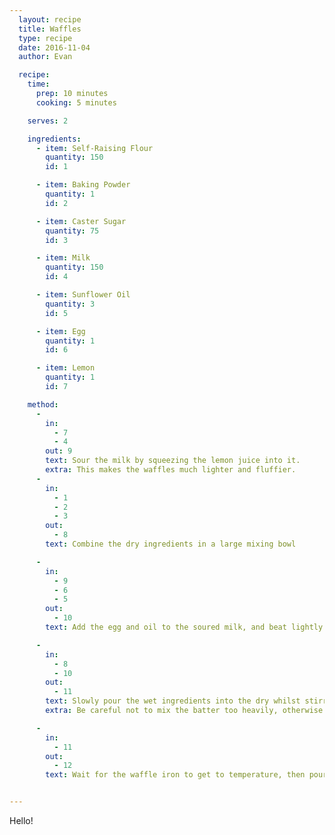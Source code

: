 ```yaml
---
  layout: recipe
  title: Waffles
  type: recipe
  date: 2016-11-04
  author: Evan

  recipe:
    time:
      prep: 10 minutes
      cooking: 5 minutes

    serves: 2

    ingredients:
      - item: Self-Raising Flour
        quantity: 150
        id: 1

      - item: Baking Powder
        quantity: 1
        id: 2

      - item: Caster Sugar
        quantity: 75
        id: 3

      - item: Milk
        quantity: 150
        id: 4

      - item: Sunflower Oil
        quantity: 3
        id: 5

      - item: Egg
        quantity: 1
        id: 6

      - item: Lemon
        quantity: 1
        id: 7

    method:
      -
        in:
          - 7
          - 4
        out: 9
        text: Sour the milk by squeezing the lemon juice into it.
        extra: This makes the waffles much lighter and fluffier.
      -
        in:
          - 1
          - 2
          - 3
        out:
          - 8
        text: Combine the dry ingredients in a large mixing bowl

      -
        in:
          - 9
          - 6
          - 5
        out:
          - 10
        text: Add the egg and oil to the soured milk, and beat lightly with a fork

      -
        in:
          - 8
          - 10
        out:
          - 11
        text: Slowly pour the wet ingredients into the dry whilst stirring with a balloon whisk.
        extra: Be careful not to mix the batter too heavily, otherwise you risk activating the glutens in the flour and giving your waffles a bread-like texture.

      -
        in:
          - 11
        out:
          - 12
        text: Wait for the waffle iron to get to temperature, then pour the batter in. Cook until the waffle has browned lightly and comes away from the sides of the iron easily.


---
```

Hello!
